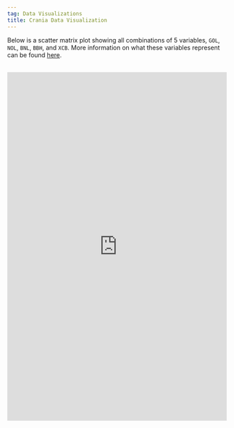 ```yaml
---
tag: Data Visualizations
title: Crania Data Visualization
---
```


Below is a scatter matrix plot showing all combinations of 5 variables, `GOL`, `NOL`, `BNL`, `BBH`, and `XCB`. More information on what these variables represent can be found [here](https://www.rdocumentation.org/packages/TestDimorph/versions/0.4.1/topics/Howells).

<br>

  <iframe
    title="Crania Data Visualization"
    src="https://rawcdn.githack.com/s-lasch/s-lasch.github.io/5ac4853d6acfc41a3e45f33062fab314eee8eaf9/_includes/scatter_matrix.html"
    style="width: 100%; height: 800px; border: none;"
  ></iframe>
